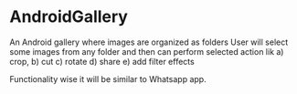 # AndroidGallery

An Android gallery where images are  organized as folders 
User will select some images from any folder and then can perform selected action lik
 a) crop, 
 b) cut 
 c) rotate
 d) share 
 e) add filter effects 
 


Functionality wise it will be similar to Whatsapp app.
